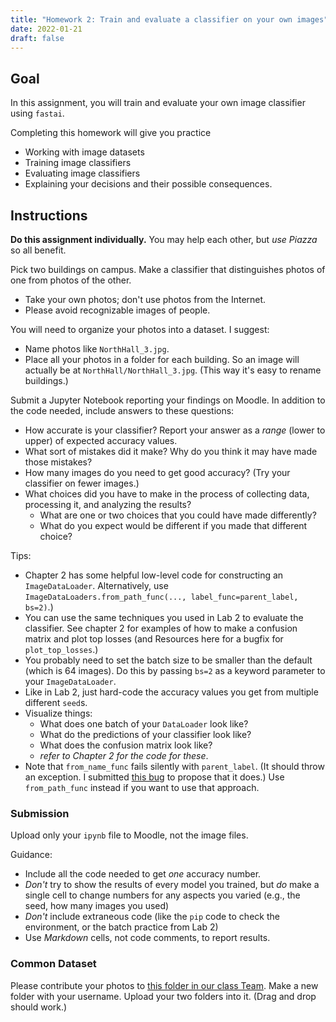 ```yaml
---
title: "Homework 2: Train and evaluate a classifier on your own images"
date: 2022-01-21
draft: false
---
```


<!-- next year:

- watch out for fastai small dataset issues
- maybe disable validation entirely, just use hw3 for validation?
- Give students a clear outline of the code, and the structure of the responses (maybe even templates).
- description of dataset
  - examples of images
- accuracy range observed
  - prediction of what range of accuracy will likely be achieved in *future* unseen imaes
- example and characterization of a mistake it made
- summary of mistakes
-->

## Goal

In this assignment, you will train and evaluate your own image classifier using `fastai`.

Completing this homework will give you practice

- Working with image datasets
- Training image classifiers
- Evaluating image classifiers
- Explaining your decisions and their possible consequences.

## Instructions

**Do this assignment individually.** You may help each other, but *use Piazza* so all benefit.

Pick two buildings on campus. Make a classifier that distinguishes photos of one from photos of the other.

- Take your own photos; don't use photos from the Internet.
- Please avoid recognizable images of people.

You will need to organize your photos into a dataset. I suggest:

- Name photos like `NorthHall_3.jpg`.
- Place all your photos in a folder for each building. So an image will actually be at `NorthHall/NorthHall_3.jpg`. (This way it's easy to rename buildings.)

Submit a Jupyter Notebook reporting your findings on Moodle. In addition to the code needed, include answers to these questions:

- How accurate is your classifier? Report your answer as a *range* (lower to upper) of expected accuracy values.
- What sort of mistakes did it make? Why do you think it may have made those mistakes?
- How many images do you need to get good accuracy? (Try your classifier on fewer images.)
- What choices did you have to make in the process of collecting data, processing it, and analyzing the results?
  - What are one or two choices that you could have made differently?
  - What do you expect would be different if you made that different choice?

Tips:

- Chapter 2 has some helpful low-level code for constructing an `ImageDataLoader`. Alternatively, use `ImageDataLoaders.from_path_func(..., label_func=parent_label, bs=2)`.)
- You can use the same techniques you used in Lab 2 to evaluate the classifier. See chapter 2 for examples of how to make a confusion matrix and plot top losses (and Resources here for a bugfix for `plot_top_losses`.)
- You probably need to set the batch size to be smaller than the default (which is 64 images). Do this by passing `bs=2` as a keyword parameter to your `ImageDataLoader`.
- Like in Lab 2, just hard-code the accuracy values you get from multiple different `seed`s.
- Visualize things:
  - What does one batch of your `DataLoader` look like?
  - What do the predictions of your classifier look like?
  - What does the confusion matrix look like?
  - *refer to Chapter 2 for the code for these*.
- Note that `from_name_func` fails silently with `parent_label`. (It should throw an exception. I submitted [this bug](https://github.com/fastai/fastai/issues/3559) to propose that it does.) Use `from_path_func` instead if you want to use that approach.

### Submission

Upload only your `ipynb` file to Moodle, not the image files.

Guidance:

- Include all the code needed to get *one* accuracy number.
- *Don't* try to show the results of every model you trained, but *do* make a single cell to change numbers for any aspects you varied (e.g., the seed, how many images you used)
- *Don't* include extraneous code (like the `pip` code to check the environment, or the batch practice from Lab 2)
- Use *Markdown* cells, not code comments, to report results.

### Common Dataset

Please contribute your photos to [this folder in our class Team](https://calvincollege.sharepoint.com/:f:/s/Section_81629/EpapLK3FkZlBm-AQutdecNEB8U9a6SXGDXEEGcFnTJ5YwA?e=FK6vVj). Make a new folder with your username. Upload your two folders into it. (Drag and drop should work.)
